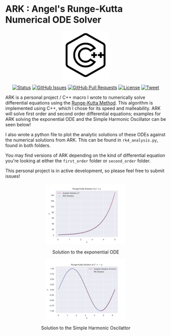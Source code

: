 # ARK : Angel's Runge-Kutta Numerical ODE Solver
<div align="center">
    <img src=img/cpp.png width = 150>
</div>

<div align="center">

  [![Status](https://img.shields.io/badge/status-active-success.svg)]()
  [![GitHub Issues](https://img.shields.io/github/issues/isoleph/ARK)](https://github.com/isoleph/ARK/issues)
  [![GitHub Pull Requests](https://img.shields.io/github/issues-pr/isoleph/ARK.svg)](https://github.com/isoleph/ARK/pulls)
  [![License](https://img.shields.io/badge/license-MIT-blue.svg)](/LICENSE)
  [![Tweet](https://img.shields.io/twitter/url/https/shields.io.svg?style=social)](https://twitter.com/astroparticular)

</div>

ARK is a personal project / C++ macro I wrote to numerically solve differential equations using the [Runge-Kutta Method](https://en.wikipedia.org/wiki/Runge–Kutta_methods). This algorithm is implemented using C++, which I chose for its speed and malleability. ARK will solve first order and second order differential equations; examples for ARK solving the exponential ODE and the Simple Harmonic Oscillator can be seen below!

I also wrote a python file to plot the analytic solutions of these ODEs against the numerical solutions from ARK. This can be found in `rk4_analysis.py`, found in both folders.

You may find versions of ARK depending on the kind of differential equation you're looking at either the `first_order` folder or `second_order` folder. 

This personal project is in active development, so please feel free to submit issues! 

<div align="center">
    <img src=img/exp.svg width=50%>
    <p> Solution to the exponential ODE </p>
</div>

<div align="center">
    <img src=img/sho.svg width=50%>
    <p> Solution to the Simple Harmonic Oscilattor </p>
</div>

